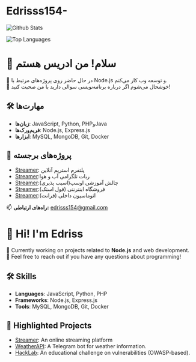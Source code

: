 # Edrisss154-
![Github Stats](https://github-readme-stats.vercel.app/api?username=Edrisss154&show_icons=true&theme=tokyonight)

![Top Languages](https://github-readme-stats.vercel.app/api/top-langs/?username=Edrisss154&layout=compact&theme=radical&cache_seconds=0)

# 👋 سلام! من ادریس هستم

🔭 در حال حاضر روی پروژه‌های مرتبط با Node.js و توسعه وب کار می‌کنم.  
💬 خوشحال می‌شوم اگر درباره برنامه‌نویسی  سوالی دارید با من صحبت کنید!  

## 🛠️ مهارت‌ها
- **زبان‌ها**: JavaScript, Python, PHPوJava
- **فریم‌ورک‌ها**: Node.js, Express.js
- **ابزارها**: MySQL, MongoDB, Git, Docker

## 🌟 پروژه‌های برجسته
- [Streamer](https://github.com/Edrisss154/Streamer): پلتفرم استریم آنلاین
- [Streamer](https://github.com/Edrisss154/WeatherAPI):ربات تلگرامی آب و هوا
- [Streamer](https://github.com/Edrisss154/HackLab-):چالش آموزشی اوسپ(اسیب پذیری)
- [Streamer](https://github.com/Edrisss154/my-store):فروشگاه اینترنتی (فول استک)
- [Streamer](https://github.com/Edrisss154/automation):اتوماسیون داخلی  (فرانت)



📫 **راه‌های ارتباطی:** 
edrisss154@gmail.com

 


# 👋 Hi! I'm Edriss  

🔭 Currently working on projects related to **Node.js** and web development.  
💬 Feel free to reach out if you have any questions about programming!  

## 🛠️ Skills  
- **Languages**: JavaScript, Python, PHP  
- **Frameworks**: Node.js, Express.js 
- **Tools**: MySQL, MongoDB, Git, Docker  

## 🌟 Highlighted Projects  
- [Streamer](https://github.com/Edrisss154/Streamer): An online streaming platform
-  [WeatherAPI](https://github.com/Edrisss154/WeatherAPI): A Telegram bot for weather information.  
- [HackLab](https://github.com/Edrisss154/HackLab-): An educational challenge on vulnerabilities (OWASP-based).  
